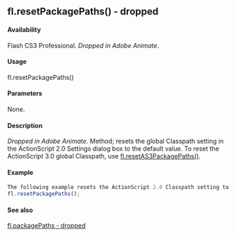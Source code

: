 ## fl.resetPackagePaths() - dropped

#### Availability

Flash CS3 Professional. *Dropped in Adobe Animate*.

#### Usage

fl.resetPackagePaths()

#### Parameters

None.

#### Description

*Dropped in Adobe Animate.*
Method; resets the global Classpath setting in the ActionScript 2.0 Settings dialog box to the default value. To reset the ActionScript 3.0 global Classpath, use [fl.resetAS3PackagePaths()](#!AdobeDocs/developers-animatesdk-docs/master/flash_object_(fl)/fl59.md).

#### Example

```javascript
The following example resets the ActionScript 2.0 Classpath setting to its default value.
fl.resetPackagePaths();

```
#### See also

[fl.packagePaths - dropped](#!AdobeDocs/developers-animatesdk-docs/master/flash_object_(fl)/fl48.md)
